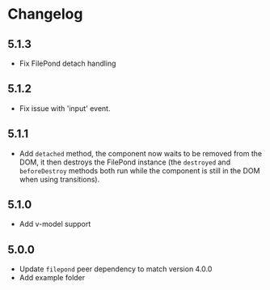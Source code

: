 # Changelog

## 5.1.3

- Fix FilePond detach handling


## 5.1.2

- Fix issue with 'input' event.


## 5.1.1

- Add `detached` method, the component now waits to be removed from the DOM, it then destroys the FilePond instance (the `destroyed` and `beforeDestroy` methods both run while the component is still in the DOM when using transitions).


## 5.1.0

- Add v-model support


## 5.0.0

- Update `filepond` peer dependency to match version 4.0.0
- Add example folder
